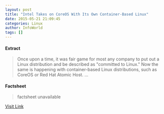 ```yaml
---
layout: post
title: "Intel Takes on CoreOS With Its Own Container-Based Linux"
date: 2015-05-21 21:09:45
categories: Linux
author: InfoWorld
tags: []
---
```



#### Extract
>Once upon a time, it was fair game for most any company to put out a Linux distribution and be described as "committed to Linux." Now the same is happening with container-based Linux distributions, such as CoreOS or Red Hat Atomic Host....

#### Factsheet
>factsheet unavailable

[Visit Link](https://www.linux.com/news/enterprise/cloud-computing/831806-intel-takes-on-coreos-with-its-own-container-based-linux/)


